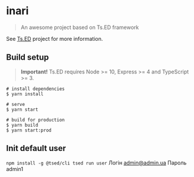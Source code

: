 # inari

> An awesome project based on Ts.ED framework

See [Ts.ED](https://tsed.io) project for more information.

## Build setup



> **Important!** Ts.ED requires Node >= 10, Express >= 4 and TypeScript >= 3.

```batch
# install dependencies
$ yarn install

# serve
$ yarn start

# build for production
$ yarn build
$ yarn start:prod
```
## Init default user
``
npm install -g @tsed/cli
tsed run user
``
Логін admin@admin.ua
Пароль admin1